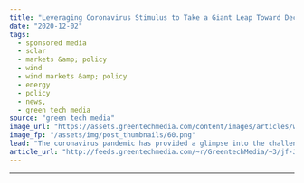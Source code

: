 ```yaml
---
title: "Leveraging Coronavirus Stimulus to Take a Giant Leap Toward Decarbonization"
date: "2020-12-02"
tags: 
  - sponsored media
  - solar
  - markets &amp; policy
  - wind
  - wind markets &amp; policy
  - energy
  - policy
  - news,
  - green tech media
source: "green tech media"
image_url: "https://assets.greentechmedia.com/content/images/articles/wind-turbine-man-XL.jpg"
image_fp: "/assets/img/post_thumbnails/60.png"
lead: "The coronavirus pandemic has provided a glimpse into the challenges and opportunities posed by a more rapid transition to a 100 percent renewable energy future. In the early months of COVID-19, for example, electricity demand dropped as many business ..."
article_url: "http://feeds.greentechmedia.com/~r/GreentechMedia/~3/jf-J0rQsqMY/leveraging-coronavirus-stimulus-to-take-a-giant-leap-towards-decarbonization"
---
```


---
